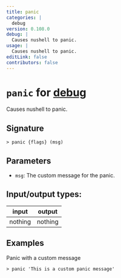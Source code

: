```yaml
---
title: panic
categories: |
  debug
version: 0.108.0
debug: |
  Causes nushell to panic.
usage: |
  Causes nushell to panic.
editLink: false
contributors: false
---
```

<!-- This file is automatically generated. Please edit the command in https://github.com/nushell/nushell instead. -->

# `panic` for [debug](/commands/categories/debug.md)

<div class='command-title'>Causes nushell to panic.</div>

## Signature

```> panic {flags} (msg)```

## Parameters

 -  `msg`: The custom message for the panic.


## Input/output types:

| input   | output  |
| ------- | ------- |
| nothing | nothing |
## Examples

Panic with a custom message
```nu
> panic 'This is a custom panic message'

```
